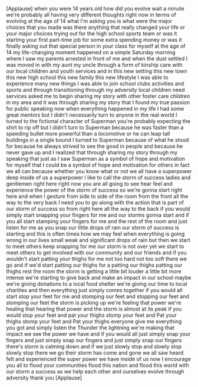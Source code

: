 
[Applause]
when you were 14 years old how did you
evolve wait a minute we&#39;re probably all
having very different thoughts right now
in terms of evolving at the age of 14
what I&#39;m asking you is what were the
major choices that you made was there
anything that really changed your life
or your major choices trying out for the
high school sports team or was it
starting your first part-time job for
some extra spending money or was it
finally asking out that special person
in your class for myself at the age of
14 my life-changing moment happened on a
simple Saturday morning where I saw my
parents arrested in front of me and when
the dust settled I was moved in with my
aunt my uncle through a form of kinship
care with our local children and youth
services and in this new setting this
new town this new high school this new
family this new lifestyle I was able to
experience many new things I was able to
join school clubs activities and sports
and through transitioning through my
adversity local children need services
asked me to begin sharing my story with
other foster care children in my area
and it was through sharing my story that
I found my true passion for public
speaking now when everything happened in
my life I had some great mentors but I
didn&#39;t necessarily turn to anyone in the
real world
I turned to the fictional character of
Superman you&#39;re probably expecting the
shirt to rip off but I didn&#39;t turn to
Superman because he was faster than a
speeding bullet more powerful than a
locomotive or he can leap tall buildings
in a single bound
I turned to Superman because of what he
stood for because he always strived to
see the good in people and because he
never gave up and I realized that
through sharing my story through my
speaking that just as I saw Superman as
a symbol of
hope and motivation for myself that I
could be a symbol of hope and motivation
for others in fact we all can because
whether you know what or not we all have
a superpower deep inside of us a
superpower I like to call the storm of
success
ladies and gentlemen right here right
now you are all going to see hear feel
and experience the power of the storm of
success so we&#39;re gonna start right here
and when I gesture from side to side of
the room from the front all the way to
the very back I need you to go along
with the action that is part of our
storm of success so from right here all
the way to the back if you would simply
start snapping your fingers for me and
our storms gonna start and if you all
start stamping your fingers for me and
the rest of the room and just listen for
me as you snap our little drops of rain
our storm of success is starting and
this is often times how we may feel when
everything is going wrong in our lives
small weak and significant drops of rain
but then we start to meet others keep
snapping for me our storm is not over
yet
we start to meet others to get involved
with our community and our friends and
if you wouldn&#39;t start patting your
thighs for me not too hard not too soft
there we go and if we&#39;d start patting
our thighs for a patting our thighs
patting our thighs rest the room the
storm is getting a little bit louder a
little bit more intense we&#39;re starting
to give back and make an impact in our
school maybe we&#39;re giving donations to a
local food shelter we&#39;re giving our time
to local charities and then everything
just simply comes together if you would
all start stop your feet for me and
stomping our feet and stopping our feet
and stomping our feet the storm is
picking up we&#39;re feeling that power
we&#39;re healing that hearing that power
and the storm is almost at its peak if
you would stop your feet and pat your
thighs stomp your feet and Pat your
thighs stomp your feet and Pat your
thighs everyone give me everything you
got and simply listen the Thunder the
lightning we&#39;re making that impact we
see the power we have and if you would
all just simply snap your fingers and
just simply snap our fingers
and just simply snap our fingers there&#39;s
storm is calming down and if we just
slowly stop and slowly stop slowly stop
there we go their storm has come and
gone
we all saw heard felt and experienced
the super power we have inside of us
now I encourage you all to flood your
communities flood this nation and flood
this world with our storm a success as
we help each other and ourselves evolve
through adversity thank you
[Applause]
